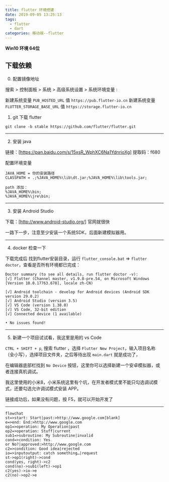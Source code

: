 ```yaml
---
title: flutter 环境搭建
date: 2019-09-05 13:25:13
tags: 
  - flutter
  - dart
categories: 移动端--flutter
---
```


<!-- more -->
**Win10 环境 64位**

## 下载依赖

0. 配置镜像地址

搜索 > 控制面板 > 系统 > 高级系统设置 > 系统环境变量 :

新建系统变量 `PUB_HOSTED_URL` 值 `https://pub.flutter-io.cn`
新建系统变量 `FLUTTER_STORAGE_BASE_URL` 值 `https://storage.flutter-io.cn`

1. git 下载 flutter

```
git clone -b stable https://github.com/flutter/flutter.git
```

---

2. 安装 java 

链接：[https://pan.baidu.com/s/15xsR_WphXC6Na1YdnrioXg]
提取码：f680 

配置环境变量

```
JAVA_HOME = 你的安装路径
CLASSPATH = .;%JAVA_HOME%\lib\dt.jar;%JAVA_HOME%\lib\tools.jar;

path 添加：
%JAVA_HOME%\bin;
%JAVA_HOME%\jre\bin;
```

---

3. 安装 Android Studio

下载：[http://www.android-studio.org/] 官网就很快

一路下一步，注意至少安装一个系统SDK，后面新建模拟器用。

---

4. docker 检查一下

下载完成后 找到flutter安装目录，运行 `flutter_console.bat` => `flutter doctor`，查看是否所有环境都已完成：

```
Doctor summary (to see all details, run flutter doctor -v):
[√] Flutter (Channel master, v1.9.8-pre.54, on Microsoft Windows [Version 10.0.17763.678], locale zh-CN)

[√] Android toolchain - develop for Android devices (Android SDK version 29.0.2)
[√] Android Studio (version 3.5)
[√] VS Code (version 1.38.0)
[√] VS Code, 32-bit edition
[√] Connected device (1 available)

• No issues found!
```

---

5. 新建一个项目试试看，我这里是用的 vs Code

`CTRL + SHIFT + p`, 搜索 flutter ，选择 `Flutter New Project`，输入项目名称（全小写），选择项目文件夹，之后等待出现 `main.dart` 就是成功了，

在编辑器底部栏找到 `No Device` 按钮，这里你可以选择新建一个安卓模拟器，或者连接真机调试。

我这里使用的小米8，小米系统这里有个坑，在开发者模式里不能只勾选调试模式，还要勾选允许调试模式安装 APP。

链接成功后，如果没有问题，按 F5，就可以开始开发了

---

```mermaid
flowchat
st=>start: Start|past:>http://www.google.com[blank]
e=>end: End:>http://www.google.com
op1=>operation: My Operation|past
op2=>operation: Stuff|current
sub1=>subroutine: My Subroutine|invalid
cond=>condition: Yes
or No?|approved:>http://www.google.com
c2=>condition: Good idea|rejected
io=>inputoutput: catch something…|request
st->op1(right)->cond
cond(yes, right)->c2
cond(no)->sub1(left)->op1
c2(yes)->io->e
c2(no)->op2->e
```